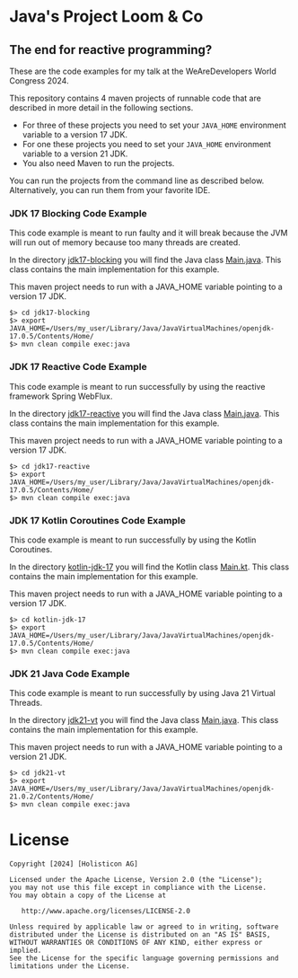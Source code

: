 # Java's Project Loom & Co
## The end for reactive programming?

These are the code examples for my talk at the WeAreDevelopers World Congress 2024.

This repository contains 4 maven projects of runnable code that are described in more detail
in the following sections.

* For three of these projects you need to set your `JAVA_HOME` environment variable to a version 17 JDK.
* For one these projects you need to set your `JAVA_HOME` environment variable to a version 21 JDK.
* You also need Maven to run the projects.

You can run the projects from the command line as described below. Alternatively, you can run them 
from your favorite IDE.

### JDK 17 Blocking Code Example

This code example is meant to run faulty and it will break because the JVM will run
out of memory because too many threads are created.

In the directory [jdk17-blocking](./jdk17-blocking) you will find the Java class
[Main.java](./jdk17-blocking/src/main/java/org/example/Main.java). This class
contains the main implementation for this example.

This maven project needs to run with a JAVA_HOME variable pointing to a version 17 JDK.

```shell
$> cd jdk17-blocking
$> export JAVA_HOME=/Users/my_user/Library/Java/JavaVirtualMachines/openjdk-17.0.5/Contents/Home/
$> mvn clean compile exec:java
```

### JDK 17 Reactive Code Example

This code example is meant to run successfully by using the reactive framework Spring WebFlux.

In the directory [jdk17-reactive](./jdk17-reactive) you will find the Java class
[Main.java](./jdk17-reactive/src/main/java/org/example/Main.java). This class
contains the main implementation for this example.

This maven project needs to run with a JAVA_HOME variable pointing to a version 17 JDK.

```shell
$> cd jdk17-reactive
$> export JAVA_HOME=/Users/my_user/Library/Java/JavaVirtualMachines/openjdk-17.0.5/Contents/Home/
$> mvn clean compile exec:java
```

### JDK 17 Kotlin Coroutines Code Example

This code example is meant to run successfully by using the Kotlin Coroutines.

In the directory [kotlin-jdk-17](./kotlin-jdk-17) you will find the Kotlin class
[Main.kt](./kotlin-jdk-17/src/main/kotlin/Main.kt). This class
contains the main implementation for this example.

This maven project needs to run with a JAVA_HOME variable pointing to a version 17 JDK.

```shell
$> cd kotlin-jdk-17
$> export JAVA_HOME=/Users/my_user/Library/Java/JavaVirtualMachines/openjdk-17.0.5/Contents/Home/
$> mvn clean compile exec:java
```

### JDK 21 Java Code Example

This code example is meant to run successfully by using Java 21 Virtual Threads.

In the directory [jdk21-vt](./jdk21-vt) you will find the Java class
[Main.java](./jdk21-vt/src/main/java/org/example/Main.java). This class
contains the main implementation for this example.

This maven project needs to run with a JAVA_HOME variable pointing to a version 21 JDK.

```shell
$> cd jdk21-vt
$> export JAVA_HOME=/Users/my_user/Library/Java/JavaVirtualMachines/openjdk-21.0.2/Contents/Home/
$> mvn clean compile exec:java
```

License
=======
    Copyright [2024] [Holisticon AG]

    Licensed under the Apache License, Version 2.0 (the "License");
    you may not use this file except in compliance with the License.
    You may obtain a copy of the License at

       http://www.apache.org/licenses/LICENSE-2.0

    Unless required by applicable law or agreed to in writing, software
    distributed under the License is distributed on an "AS IS" BASIS,
    WITHOUT WARRANTIES OR CONDITIONS OF ANY KIND, either express or implied.
    See the License for the specific language governing permissions and
    limitations under the License.